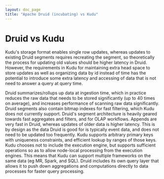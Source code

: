 ```yaml
---
layout: doc_page
title: "Apache Druid (incubating) vs Kudu"
---
```


<!--
  ~ Licensed to the Apache Software Foundation (ASF) under one
  ~ or more contributor license agreements.  See the NOTICE file
  ~ distributed with this work for additional information
  ~ regarding copyright ownership.  The ASF licenses this file
  ~ to you under the Apache License, Version 2.0 (the
  ~ "License"); you may not use this file except in compliance
  ~ with the License.  You may obtain a copy of the License at
  ~
  ~   http://www.apache.org/licenses/LICENSE-2.0
  ~
  ~ Unless required by applicable law or agreed to in writing,
  ~ software distributed under the License is distributed on an
  ~ "AS IS" BASIS, WITHOUT WARRANTIES OR CONDITIONS OF ANY
  ~ KIND, either express or implied.  See the License for the
  ~ specific language governing permissions and limitations
  ~ under the License.
  -->

# Druid vs Kudu

Kudu's storage format enables single row updates, whereas updates to existing Druid segments requires recreating the segment, so theoretically  
the process for updating old values should be higher latency in Druid. However, the requirements in Kudu for maintaining extra head space to store 
updates as well as organizing data by id instead of time has the potential to introduce some extra latency and accessing 
of data that is not need to answer a query at query time. 

Druid summarizes/rollups up data at ingestion time, which in practice reduces the raw data that needs to be 
stored significantly (up to 40 times on average), and increases performance of scanning raw data significantly. 
Druid segments also contain bitmap indexes for fast filtering, which Kudu does not currently support. 
Druid's segment architecture is heavily geared towards fast aggregates and filters, and for OLAP workflows. Appends are very 
fast in Druid, whereas updates of older data is higher latency. This is by design as the data Druid is good for is typically event data, 
and does not need to be updated too frequently. Kudu supports arbitrary primary keys with uniqueness constraints, and 
efficient lookup by ranges of those keys. Kudu chooses not to include the execution engine, but supports sufficient 
operations so as to allow node-local processing from the execution engines. This means that Kudu can support multiple frameworks on the same data (eg MR, Spark, and SQL). 
Druid includes its own query layer that allows it to push down aggregations and computations directly to data processes for faster query processing.
